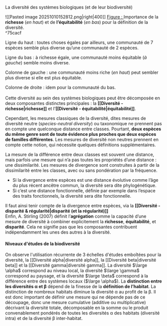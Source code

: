 La diversité des systèmes biologiques (et de leur biodiversité)

![[Pasted image 20251010152812.png|right|400]]
<u>Figure : </u>Importance de la **richesse** (*en haut*) et de **l’équitabilité** (*en bas*) pour la définition de la diversité. 
<br> ^75cacf

Ligne du haut : toutes choses égales par ailleurs, une communauté de 7 espèces semble plus diverse qu’une communauté de 2 espèces. 
<br>

Ligne du bas : à richesse égale, une communauté moins équitable (*à gauche*) semble moins diverse. 
<br>

Colonne de gauche : une communauté moins
riche (*en haut*) peut sembler plus diverse si elle est plus équitable.
<br>

Colonne de droite : idem pour la communauté du bas.
<br>
<br>
Cette diversité au sein des systèmes biologiques peut être décomposée en deux composantes distinctes principales : la **[[Diversité - richesse|richesse]]** et l'**[[Diversité - équitabilité|équitabilité]]**.

Cependant, les mesures classiques de la diversité, dites mesures de diversité neutre (*species-neutral diversity*) ou taxonomique ne prennent pas en compte une quelconque distance entre classes.
Pourtant, **deux espèces du même genre sont de toute évidence plus proches que deux espèces de familles différentes**.
Les mesures de diversité non neutres prennent en compte cette notion, qui nécessite quelques définitions supplémentaires.

La mesure de la différence entre deux classes est souvent une distance, mais parfois une mesure qui n’a pas toutes les propriétés d’une distance : une dissimilarité. Les mesures de divergence sont construites à partir de la dissimilarité entre les classes, avec ou sans pondération par la fréquence.
- Si la divergence entre espèces est une distance évolutive comme l’âge du plus récent ancêtre commun, la diversité sera dite phylogénétique. 
- Si c’est une distance fonctionnelle, définie par exemple dans l’espace des traits fonctionnels, la diversité sera dite fonctionnelle.

Il faut ainsi tenir compte de la divergence entre espèces, via la **[[Diversité - disparité & régularité|disparité (et la régularité)]]**
<br>
Enfin, A. Stirling (2007) définit l’**agrégation** comme la capacité d’une mesure de diversité à combiner explicitement la **richesse**, **équitabilité**, et **disparité**. Cela ne signifie pas que les composantes contribuent indépendamment les unes des autres à la diversité.
<br>
#### Niveaux d'études de la biodiversité 

On observe l'utilisation récurrente de 3 échelles d'études emboîtées pour la diversité, la [[Diversité alpha|diversité alpha]], la [[Diversité beta|diversité beta]] et la [[Diversité gamma|diversité gamma]].
La diversité $\large \alpha$ correspond au niveau local, la diversité $\large \gamma$ correspond au paysage, et la diversité $\large \beta$ correspond à la différence entre des systèmes locaux ($\large \alpha$).
La **distinction entre les diversités α et β** dépend de la finesse de la **définition de l’habitat**. La distinction de nombreux habitats diminue la diversité α au profit de la β. Il est donc important de définir une mesure qui ne dépende pas de ce découpage, donc une mesure cumulative (additive ou multiplicative) décrivant la diversité totale, décomposable en la somme ou le produit convenablement pondérés de toutes les diversités α des habitats (diversité intra) et de la diversité β inter-habitat.